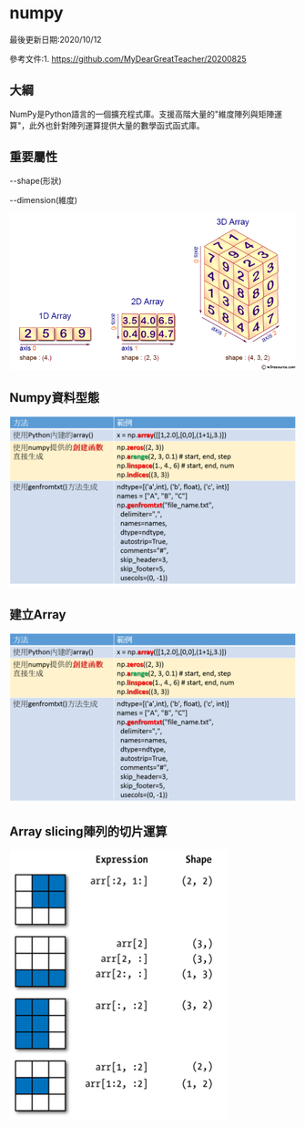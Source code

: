 # numpy


最後更新日期:2020/10/12

參考文件:1. https://github.com/MyDearGreatTeacher/20200825


## 大綱
NumPy是Python語言的一個擴充程式庫。支援高階大量的"維度陣列與矩陣運算"，此外也針對陣列運算提供大量的數學函式函式庫。



## 重要屬性

--shape(形狀)

--dimension(維度)


![image](https://github.com/jon890613/numpy/blob/main/numpy%20img/numpy-1d2d3d-array.png)



## Numpy資料型態

![image](https://github.com/jon890613/numpy/blob/main/numpy%20img/%E5%9C%96%E7%89%871.png)


## 建立Array

![image](https://github.com/jon890613/numpy/blob/main/numpy%20img/%E5%9C%96%E7%89%873.png)


## Array slicing陣列的切片運算

![image](https://github.com/jon890613/numpy/blob/main/numpy%20img/%E5%9C%96%E7%89%872.png)
